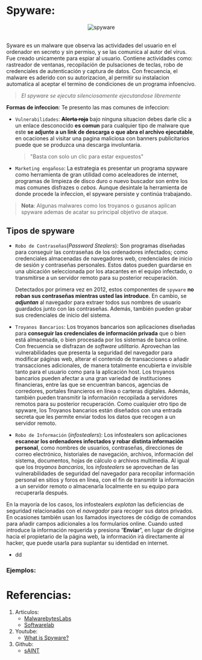 # Spyware: 

<div align= "center">
<img src="https://www.malwarebytes.com/images/pillar-page/spyware-header-image.png" alt="spyware">
</div>
 
<br>

Syware es un malware que observa las actividades del usuario en el ordenador en secreto y sin permiso, y se las comunica al autor del virus. Fue creado unicamente para espiar al usuario. Contiene actividades como: rastreador de ventanas, recopilación de pulsaciones de teclas, robo de credenciales de autenticación y captura de datos.
Con frecuencia, el malware es aderido con su autorizacion, al permitir su instalacion automatica al aceptar el termino de condiciones de un programa infoencivo.
> _El spyware se ejecuta silenciosamente ejecutandose libremente_


 
**Formas de infeccion**:
Te presento las mas comunes de infeccion:
* `Vulnerabilidades`: ~~**Alerta roja**~~ bajo ninguna situacion debes darle clic a un enlace desconocido **es comun** para cualquier tipo de malware que este **se adjunte a un link de descarga o que abra el archivo ejecutable**, en ocaciones al visitar una pagina maliciosa con banners publicitarios puede que se produzca una descarga involuntaria.
   > "Basta con solo un clic para estar expuestos"
* `Marketing engañoso`: La estrategia es presentar un programa spyware como herramienta de gran utilidad como aceleadores de internet, programas de limpieza de disco duro o nuevo buscador son entre los mas comunes disfrazes o _cebos_. 
Aunque desintale la herramienta de donde procede la infeccion, el spyware persiste y continúa trabajando.
> __Nota__: Algunas malwares como los troyanos o gusanos aplican spyware ademas de acatar su principal objetivo de ataque.

## Tipos de spyware
- `Robo de Contraseñas`(_Password Stealers_): Son programas diseñadas para conseguir las contraseñas de los ordenadores infectados; como credenciales almacenadas de navegadores web, credenciales de inicio de sesión y  contraseñas personales. Estos datos pueden guardarse en una ubicación seleccionada por los atacantes en el equipo infectado, o transmitirse a un servidor remoto para su posterior recuperación. 

   Detectados por primera vez en 2012, estos componentes de `spyware` **no roban sus contraseñas mientras usted las introduce**. En cambio, se ***adjuntan*** al navegador para extraer todos sus nombres de usuario guardados junto con las contraseñas. Además, también pueden grabar sus credenciales de inicio del sistema.
- `Troyanos Bancarios`: Los troyanos bancarios son aplicaciones diseñadas para __conseguir las credenciales de información privada__ que o bien está almacenada, o bien procesada por los sistemas de banca online. Con frecuencia se disfrazan de _software utilitario_. Aprovechan las vulnerabilidades que presenta la seguridad del navegador para modificar páginas web, alterar el contenido de transacciones o añadir transacciones adicionales, de manera totalmente encubierta e invisible tanto para el usuario como para la aplicación host. Los troyanos bancarios pueden afectar a una gran variedad de instituciones financieras, entre las que se encuentran bancos, agencias de corredores, portales financieros en línea o carteras digitales. Además, también pueden transmitir la información recopilada a servidores remotos para su posterior recuperación.
Como cualquier otro tipo de spyware, los Troyanos bancarios están diseñados con una entrada secreta que les permite enviar todos los datos que recogen a un servidor remoto.
- `Robo de Información` (_infostealers_): Los infostealers son aplicaciones __escanear los ordenadores infectados y robar distinta información personal__, como nombres de usuarios, contraseñas, direcciones de correo electrónico, historiales de navegación, archivos, información del sistema, documentos, hojas de cálculo o archivos multimedia. Al igual que los _troyanos bancarios_, los _infostealers_ se aprovechan de las vulnerabilidades de seguridad del navegador para recopilar información personal en sitios y foros en línea, con el fin de transmitir la información a un servidor remoto o almacenarla localmente en su equipo para recuperarla después.

En la mayoría de los casos, los infostealers _explotan_ las deficiencias de seguridad relacionadas con el _navegador_ para recoger sus datos privados. En ocasiones también usan los llamados inyectores de código de comandos para añadir campos adicionales a los formularios online. Cuando usted introduce la información requerida y presiona “__Enviar__”, en lugar de dirigirse hacia el propietario de la página web, la información irá directamente al hacker, que puede usarla para suplantar su identidad en internet.
- dd

### Ejemplos:
# Referencias:
1. Articulos:
   * [MalwarebytesLabs](https://es.malwarebytes.com/spyware/)
   * [Softwarelab](https://softwarelab.org/es/que-es-spyware/)
2. Youtube:
   - [What is Spyware?](https://www.youtube.com/watch?v=-Z3pp14oUiA)
3. Github:
   - [sAINT](https://github.com/tiagorlampert/sAINT)

